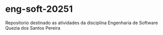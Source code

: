 # eng-soft-20251
Repositorio destinado as atividades da disciplina Engenharia de Software
Quezia dos Santos Pereira